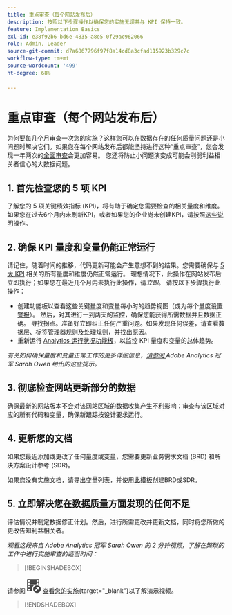 ```yaml
---
title: 重点审查（每个网站发布后）
description: 按照以下步骤操作以确保您的实施无误并与 KPI 保持一致。
feature: Implementation Basics
exl-id: e38f92b6-bd6e-4835-a8e5-0f29ac962066
role: Admin, Leader
source-git-commit: d7a6867796f97f8a14cd8a3cfad115923b329c7c
workflow-type: tm+mt
source-wordcount: '499'
ht-degree: 68%

---
```


# 重点审查（每个网站发布后）

为何要每几个月审查一次您的实施？这样您可以在数据存在的任何质量问题还是小问题时解决它们。如果您在每个网站发布后都能坚持进行这种“重点审查”，您会发现一年两次的[全面审查](/help/implement/review/full-review.md)会更加容易。 您还将防止小问题演变成可能会削弱利益相关者信心的大数据问题。

## 1. 首先检查您的 5 项 KPI

了解您的 5 项关键绩效指标 (KPI)，将有助于确定您需要检查的相关量度和维度。如果您在过去6个月内未刷新KPI，或者如果您的企业尚未创建KPI，请按照[这些说明](/help/implement/review/define-kpis.md)操作。

## 2. 确保 KPI 量度和变量仍能正常运行

请记住，随着时间的推移，代码更新可能会产生意想不到的结果。您需要确保与 [5 大 KPI](/help/implement/review/define-kpis.md) 相关的所有量度和维度仍然正常运行。 理想情况下，此操作在网站发布后立即执行；如果您在最近几个月内未执行此操作，请&#x200B;*立即*。 请按以下步骤执行此操作：

* 创建功能板以查看这些关键量度和变量每小时的趋势视图（或为每个量度设置[警报](https://experienceleague.adobe.com/docs/analytics/components/alerts/intellligent-alerts.html)）。 然后，对其进行一到两天的监控，确保您能获得所需数据并且数据正确。 寻找拐点。准备好立即纠正任何严重问题。如果发现任何误差，请查看数据层、标签管理器规则及处理规则，并找出原因。
* 重新运行 [Analytics 运行状况功能板](https://express.adobe.com/page/tnNQGNlfzta3b/)，以监控 KPI 量度和变量的总体趋势。

*有关如何确保量度和变量正常工作的更多详细信息，[请参阅 ](https://experienceleaguecommunities.adobe.com/t5/adobe-analytics-discussions/my-five-best-tips-for-keeping-adobe-analytics-humming/td-p/388608)Adobe Analytics 冠军 Sarah Owen 给出的这些提示。*

## 3. 彻底检查网站更新部分的数据

确保最新的网站版本不会对该网站区域的数据收集产生不利影响：审查与该区域对应的所有代码和变量，确保新跟踪按设计要求运行。

## 4. 更新您的文档

如果您最近添加或更改了任何量度或变量，您需要更新业务需求文档 (BRD) 和解决方案设计参考 (SDR)。

如果您没有实施文档，请导出变量列表，并使用[此模板](https://experienceleague.adobe.com/docs/analytics-learn/tutorials/implementation/implementation-basics/creating-a-business-requirements-document.html#implementation?lang=zh-Hans)创建BRD或SDR。

## 5. 立即解决您在数据质量方面发现的任何不足

评估情况并制定数据修正计划。然后，进行所需更改并更新文档，同时将您所做的更改告知利益相关者。

*观看这段来自 Adobe Analytics 冠军 Sarah Owen 的 2 分钟视频，了解在繁琐的工作中进行实施审查的适当时间：*


>[!BEGINSHADEBOX]

请参阅![VideoCheckedOut](/help/assets/icons/VideoCheckedOut.svg) [查看您的实施](https://video.tv.adobe.com/v/328340?quality=12&learn=on){target="_blank"}以了解演示视频。

>[!ENDSHADEBOX]


